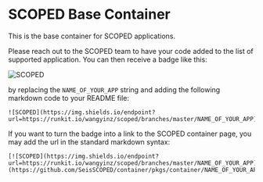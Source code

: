 # SCOPED Base Container
This is the base container for SCOPED applications. 

Please reach out to the SCOPED team to have your code added to the list of supported application. You can then receive a badge like this: 

![SCOPED](https://img.shields.io/endpoint?url=https://runkit.io/wangyinz/scoped/branches/master/MsPASS)

by replacing the `NAME_OF_YOUR_APP` string and adding the following markdown code to your README file:
```
![SCOPED](https://img.shields.io/endpoint?url=https://runkit.io/wangyinz/scoped/branches/master/NAME_OF_YOUR_APP)
```
If you want to turn the badge into a link to the SCOPED container page, you may add the url in the standard markdown syntax:
```
[![SCOPED](https://img.shields.io/endpoint?url=https://runkit.io/wangyinz/scoped/branches/master/NAME_OF_YOUR_APP)](https://github.com/SeisSCOPED/container/pkgs/container/NAME_OF_YOUR_APP)
```
